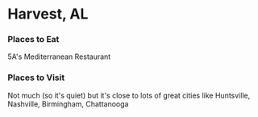 # Harvest, AL

### Places to Eat
5A's Mediterranean Restaurant

### Places to Visit
Not much (so it's quiet) but it's close to lots of great cities like Huntsville, Nashville, Birmingham, Chattanooga


